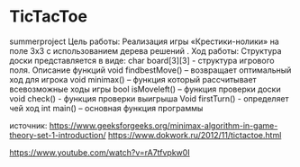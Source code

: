 # TicTacToe
summerproject
Цель работы: Реализация игры «Крестики-нолики» на поле 3х3 с использованием дерева решений .
Ход работы:
Структура доски представляется в виде:
char board[3][3] - структура игрового поля.
Описание функций
void findbestMove() – возвращает оптимальный ход для игрока 
void minimax() – функция который рассчитывает всевозможные ходы игры
bool isMoveleft() – функция проверки доски 
void check() - функция проверки выигрыша
Void firstTurn() -  определяет чей ход
int main() – основная функция программы

источник: https://www.geeksforgeeks.org/minimax-algorithm-in-game-theory-set-1-introduction/
https://www.dokwork.ru/2012/11/tictactoe.html

https://www.youtube.com/watch?v=rA7tfvpkw0I
